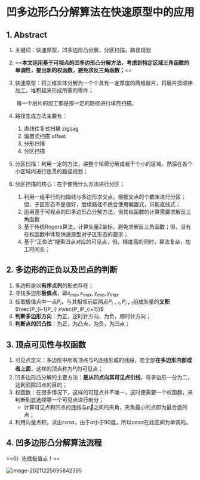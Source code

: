 # 凹多边形凸分解算法在快速原型中的应用

## 1. Abstract

1. 关键词：快速原型，凹多边形凸分解，分区扫描，路径规划

2. ==**本文运用基于可视点的凹多边形凸分解方法，考虑到特定区域三角函数的单调性，提出新的权函数，避免求反三角函数；**==

3. 快速原型：将三维实体分解为一个个具有一定厚度的两维层片，将层片按顺序加工，堆积起来形成所需的零件；

   ​					每一个层片的加工都是按一定的路径进行填充扫描。

4. 路径生成方法主要有：

   1. 直线往复式扫描 zigzag
   2. 偏置式扫描 offset
   3. 分形扫描
   4. 分区扫描

5. 分区扫描：利用一定的方法，讲整个轮廓分解成若干个小的区域，然后在各个小区域内进行连贯的路径规划；

6. 分区扫描的核心：在于使用什么方法进行分区；

   1. 利用一组平行的扫描线与多边形求交点，根据交点的个数来进行分区；但，子区形态不是很好，后续路径不适合使用偏置式，只能直线式；
   2. 运用基于可视点的凹多边形凸分解方法，但其权函数的计算需要求解反三角函数
   3. 基于传统Rogers算法，计算矢量Z坐标，避免求解反三角函数；但，没有在权函数中体现快速原型对子区形态的要求；
   4. 基于“正负法”搜索凹点对应的可见点，但，精度高的同时，算法复杂，加工时间长；

## 2. 多边形的正负以及凹点的判断

1. 多边形是以**有序点列**的形式存在；
2. 寻找多边形**极值点**，即$x_{min},x_{max},y_{min},y_{max}$
3. 任取极值点中一点$P_i$，与其相邻前后两点$P_{i-1},P_{i+1}$组成矢量的**叉积**$\vec{P_{i-1}P_i} $x$\vec{P_iP_{i+1}}$
4. **判断多边形方向**：为正，逆时针方向，为负，顺时针方向；
5. **判断点的凹凸性**：为正，为凸点，为负，为凹点；

## 3. 顶点可见性与权函数

1. 可见点定义：多边形中所有顶点与$P_i$连线形成的线段，若全部**在多边形内部或者上面**，这样的顶点称为$P_i$的可见点；
2. 凹多边形凸分解的主要方法：**是从凹点向其可见点引线**，将多边形一分为二，达到消除凹点的目的；
3. 权函数：在很多情况下，这样的可见点并不唯一，这时便需要一个权函数，来判断到底选择哪一个可见点进行剖分；
   * 计算可见点和凹点的连线与$\vec{p}$之间的夹角，夹角最小的点即为最合适的点；
4. 利用向量点积，求出$cos\alpha$，由于$\alpha$小于90度，所以$cos\alpha$在此区间为单调的。

## 4. 凹多边形凸分解算法流程

==0）先找极值点！==

![image-20211225095842395](/home/pikachu/.config/Typora/typora-user-images/image-20211225095842395.png)